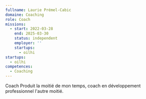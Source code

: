 ```yaml
---
fullname: Laurie Prémel-Cabic
domaine: Coaching
role: Coach
missions:
  - start: 2022-03-28
    end: 2025-03-30
    status: independent
    employer: ''
    startups:
      - oilhi
startups:
  - oilhi
competences:
  - Coaching
---
```

Coach Produit la moitié de mon temps, coach en développement professionnel l'autre moitié.
